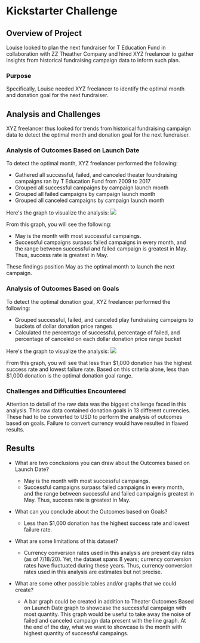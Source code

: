 # Kickstarter Challenge

## Overview of Project
Louise looked to plan the next fundraiser for T Education Fund in collaboration with ZZ Theather Company and hired XYZ freelancer to gather insights from historical fundraising campaign data to inform such plan. 

### Purpose
Specifically, Louise needed XYZ freelancer to identify the optimal month and donation goal for the next fundraiser.  

## Analysis and Challenges
XYZ freelancer thus looked for trends from historical fundraising campaign data to detect the optimal month and donation goal for the next fundraiser.  

### Analysis of Outcomes Based on Launch Date
To detect the optimal month, XYZ freelancer performed the following: 
- Gathered all successful, failed, and canceled theater foundraising campaigns ran by T Education Fund from 2009 to 2017
- Grouped all successful campaigns by campaign launch month
- Grouped all failed campaigns by campaign launch month
- Grouped all canceled campaigns by campaign launch month 

Here's the graph to visualize the analysis: 
![](images/Theater_Outcomes_vs_Launch.png)

From this graph, you will see the following: 
- May is the month with most successful campaings.
- Successful campaigns surpass failed campaigns in every month, and the range between successful and failed campaign is greatest in May. Thus, success rate is greatest in May. 

These findings position May as the optimal month to launch the next campaign. 

### Analysis of Outcomes Based on Goals
To detect the optimal donation goal, XYZ freelancer performed the following: 
- Grouped successful, failed, and canceled play fundraising campaigns to buckets of dollar donation price ranges 
- Calculated the percentage of successful, percentage of failed, and percentage of canceled on each dollar donation price range bucket

Here's the graph to visualize the analysis: 
![](images/Outcomes_vs_Goals.png)

From this graph, you will see that less than $1,000 donation has the highest success rate and lowest failure rate. Based on this criteria alone, less than $1,000 donation is the optimal donation goal range. 

### Challenges and Difficulties Encountered
Attention to detail of the raw data was the biggest challenge faced in this analysis. This raw data contained donation goals in 13 different currencies. These had to be converted to USD to perform the analysis of outcomes based on goals. Failure to convert currency would have resulted in flawed results.  

## Results

- What are two conclusions you can draw about the Outcomes based on Launch Date?
    - May is the month with most successful campaings.
    - Successful campaigns surpass failed campaigns in every month, and the range between successful and failed campaign is greatest in May. Thus, success rate is greatest in May. 

- What can you conclude about the Outcomes based on Goals?
    - Less than $1,000 donation has the highest success rate and lowest failure rate. 

- What are some limitations of this dataset?
    - Currency conversion rates used in this analysis are present day rates (as of 7/18/20). Yet, the dataset spans 8 years; currency conversion rates have fluctuated during these years. Thus, currency conversion rates used in this analysis are estimates but not precise. 

- What are some other possible tables and/or graphs that we could create?
    - A bar graph could be created in addition to Theater Outcomes Based on Launch Date graph to showcase the successful campaign with most quantity. This graph would be useful to take away the noise of failed and canceled campaign data present with the line graph. At the end of the day, what we want to showcase is the month with highest quantity of successful campaings. 
